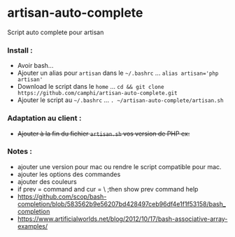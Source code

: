 # artisan-auto-complete
Script auto complete pour artisan

### Install :
- Avoir bash...
- Ajouter un alias pour `artisan` dans le `~/.bashrc` ... `alias artisan='php artisan'`
- Download le script dans le `home` ... `cd && git clone https://github.com/camphi/artisan-auto-complete.git`
- Ajouter le script au `~/.bashrc` ... `. ~/artisan-auto-complete/artisan.sh`

### Adaptation au client :
- ~~Ajouter à la fin du fichier `artisan.sh` vos version de PHP ex:~~

### Notes :
- ajouter une version pour mac ou rendre le script compatible pour mac.
- ajouter les options des commandes
- ajouter des couleurs
- if prev = command and cur = \ ;then show prev command help
- https://github.com/scop/bash-completion/blob/583562b9e56207bd428497ceb96df4e1f1f53158/bash_completion
- https://www.artificialworlds.net/blog/2012/10/17/bash-associative-array-examples/
